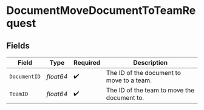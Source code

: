 # DocumentMoveDocumentToTeamRequest


## Fields

| Field                                       | Type                                        | Required                                    | Description                                 |
| ------------------------------------------- | ------------------------------------------- | ------------------------------------------- | ------------------------------------------- |
| `DocumentID`                                | *float64*                                   | :heavy_check_mark:                          | The ID of the document to move to a team.   |
| `TeamID`                                    | *float64*                                   | :heavy_check_mark:                          | The ID of the team to move the document to. |